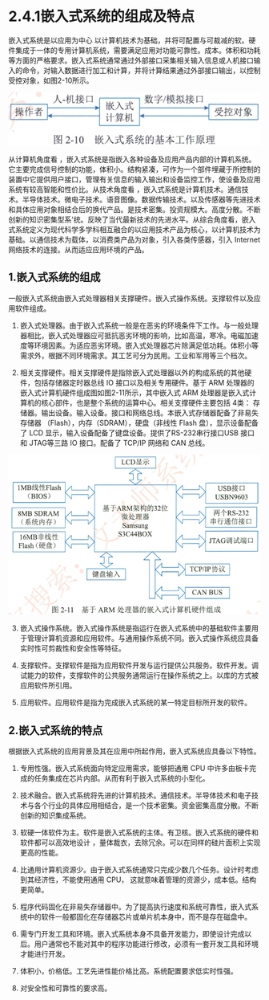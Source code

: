# 2.4.1嵌入式系统的组成及特点

嵌入式系统是以应用为中心 以计算机技术为基础，并将可配置与可裁减的软。硬件集成于一体的专用计算机系统，需要满足应用对功能可靠性。成本。体积和功耗等方面的严格要求。嵌入式系统通常通过外部接口采集相关输入信息或人机接口输入的命令，对输入数据进行加工和计算，并将计算结果通过外部接口输出，以控制受控对象，如图2-10所示。

![图2-10嵌入式系统的基本工作原理](./assets/图2-10嵌入式系统的基本工作原理.png)



从计算机角度看 ，嵌入式系统是指嵌入各种设备及应用产品内部的计算机系统。它主要完成信号控制的功能，体积小。结构紧凑，可作为一个部件埋藏于所控制的装置中它提供用户接口，管理有关信息的输入输出和设备监控工作，使设备及应用系统有较高智能和性价比。从技术角度看 ，嵌入式系统是计算机技术。通信技术。半导体技术。微电子技术。语音图像。数据传输技术。以及传感器等先进技术和具体应用对象相结合后的换代产品。是技术密集。投资规模大。高度分散。不断创新的知识密集型系'统。反映了当代最新技术的先进水平。从综合角度看，嵌入式系统定义为现代科学多学科相互融合的以应用技术产品为核心，以计算机技术为基础。以通信技术为载体，以消费类产品为对象，引入各类传感器，引入 Internet 网络技术的连接。从而适应应用环境的产品。

## 1.嵌入式系统的组成

一般嵌入式系统由嵌入式处理器相关支撑硬件。嵌入式操作系统。支撑软件以及应用软件组成。

1.  嵌入式处理器。由于嵌入式系统一般是在恶劣的环境条件下工作。与一般处理器相比，嵌入式处理器应可抵抗恶劣环境的影响，比如高温，寒冷。电磁加速度等环境因素。为适应恶劣环境。嵌入式处理器芯片除满足低功耗。体积小等需求外，根据不同环境需求。其工艺可分为民用。工业和军用等三个档次。

2. 相关支撑硬件。相关支撑硬件是指除嵌入式处理器以外的构成系统的其他硬件，包括存储器定时器总线 IO 接口以及相关专用硬件。基于 ARM 处理器的嵌入式计算机硬件组成图如图2-11所示，其中嵌入式 ARM 处理器是嵌入式计算机的核心部件，也是整个系统的运算中心。相关支撑硬件主要包括 4类：  存储器。输出设备。输入设备。接口和网络总线。本嵌入式存储器配备了非易失存储器 （Flash），内存（SDRAM），硬盘（非线性 Flash 盘），显示设备配备了 LCD 显示，输入设备配备了键盘设备。提供了RS-232串行接口USB 接口和 JTAG等三路 IO 接口。配备了 TCP/IP 网络和 CAN 总线。

![图2-11基于ARM处理器的嵌入式计算机硬件组成](./assets/图2-11基于ARM处理器的嵌入式计算机硬件组成.png)



3. 嵌入式操作系统。嵌入式操作系统是指运行在嵌入式系统中的基础软件主要用于管理计算机资源和应用软件。与通用操作系统不同。嵌入式操作系统应具备实时性可剪裁性和安全性等特征。

4. 支撑软件。支撑软件是指为应用软件开发与运行提供公共服务。软件开发。调试能力的软件，支撑软件的公共服务通常运行在操作系统之上。以库的方式被应用软件所引用。

5. 应用软件。应用软件是指为完成嵌入式系统的某一特定目标所开发的软件。

## 2.嵌入式系统的特点

根据嵌入式系统的应用背景及其在应用中所起作用，嵌入式系统应具备以下特性。

1. 专用性强。嵌入式系统面向特定应用需求，能够把通用 CPU 中许多由板卡完成的任务集成在芯片内部。从而有利于嵌入式系统的小型化。

2. 技术融合。嵌入式系统将先进的计算机技术。通信技术。半导体技术和电子技术与各个行业的具体应用相结合，是一个技术密集。资金密集高度分散。不断创新的知识集成系统。

3. 软硬一体软件为主。软件是嵌入式系统的主体。有卫核。嵌入式系统的硬件和软件都可以高效地设计 ，量体裁衣，去除冗余。可以在同样的硅片面积上实现更高的性能。

4. 比通用计算机资源少。由于嵌入式系统通常只完成少数几个任务。设计时考虑到其经济性，不能使用通用 CPU， 这就意味着管理的资源少，成本低。结构更简单。

5. 程序代码固化在非易失存储器中。为了提高执行速度和系统可靠性，嵌入式系统中的软件一般都固化在存储器芯片或单片机本身中，而不是存在磁盘中。

6. 需专门开发工具和环境。嵌入式系统本身不具备开发能力，即使设计完成以后。用户通常也不能对其中的程序功能进行修改，必须有一套开发工具和环境才能进行开发。

7. 体积小，价格低。工艺先进性能价格比高。系统配置要求低实时性强。

8. 对安全性和可靠性的要求高。
